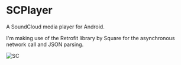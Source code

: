 # SCPlayer
A SoundCloud media player for Android.

I'm making use of the Retrofit library by Square for the asynchronous network call and JSON parsing.

![SC](http://i.imgur.com/CYHvAhKl.png)
